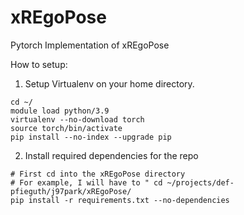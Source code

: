 # xREgoPose
Pytorch Implementation of xREgoPose

How to setup:

1. Setup Virtualenv on your home directory.
```
cd ~/
module load python/3.9
virtualenv --no-download torch
source torch/bin/activate
pip install --no-index --upgrade pip
```
2. Install required dependencies for the repo 
```
# First cd into the xREgoPose directory 
# For example, I will have to " cd ~/projects/def-pfieguth/j97park/xREgoPose/
pip install -r requirements.txt --no-dependencies
```

